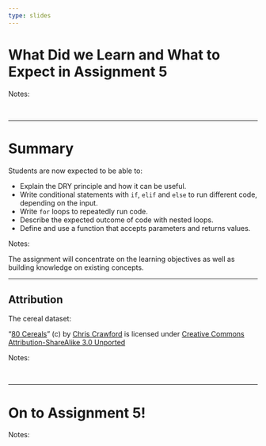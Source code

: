 ```yaml
---
type: slides
---
```


# What Did we Learn and What to Expect in Assignment 5

Notes: 

<br>

---

# Summary  

Students are now expected to be able to:

- Explain the DRY principle and how it can be useful.
- Write conditional statements with `if`, `elif` and `else` to run different code, depending on the input.
- Write `for` loops to repeatedly run code.
- Describe the expected outcome of code with nested loops.
- Define and use a function that accepts parameters and returns values.

Notes:

The assignment will concentrate on the learning objectives as well as building knowledge on existing concepts. 

---

## Attribution

The cereal dataset:

 “[80 Cereals](https://www.kaggle.com/crawford/80-cereals/)” (c) by [Chris Crawford](https://www.linkedin.com/in/crawforc3/) is licensed
under [Creative Commons Attribution-ShareAlike 3.0 Unported](http://creativecommons.org/licenses/by-sa/3.0/)


Notes: 

<br>

---

# On to Assignment 5!

Notes: 

<br>



